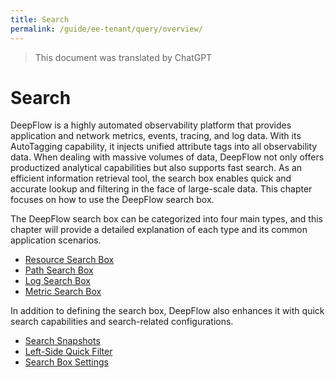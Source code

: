 ```yaml
---
title: Search
permalink: /guide/ee-tenant/query/overview/
---
```


> This document was translated by ChatGPT

# Search

DeepFlow is a highly automated observability platform that provides application and network metrics, events, tracing, and log data. With its AutoTagging capability, it injects unified attribute tags into all observability data. When dealing with massive volumes of data, DeepFlow not only offers productized analytical capabilities but also supports fast search. As an efficient information retrieval tool, the search box enables quick and accurate lookup and filtering in the face of large-scale data. This chapter focuses on how to use the DeepFlow search box.

The DeepFlow search box can be categorized into four main types, and this chapter will provide a detailed explanation of each type and its common application scenarios.

- [Resource Search Box](./service-search/)
- [Path Search Box](./path-search/)
- [Log Search Box](./log-search/)
- [Metric Search Box](./metric-search/)

In addition to defining the search box, DeepFlow also enhances it with quick search capabilities and search-related configurations.

- [Search Snapshots](./history/)
- [Left-Side Quick Filter](./left-quick-filter/)
- [Search Box Settings](../configuration/settings/)